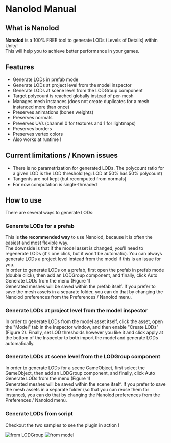 # Nanolod Manual

## What is Nanolod

**Nanolod** is a 100% FREE tool to generate LODs (Levels of Details) within Unity!  
This will help you to achieve better performance in your games.

## Features

- Generate LODs in prefab mode
- Generate LODs at project level from the model inspector
- Generate LODs at scene level from the LODGroup component
- Target polycount is reached globally instead of per-mesh
- Manages mesh instances (does not create duplicates for a mesh instanced more than once)
- Preserves animations (bones weights)
- Preserves normals
- Preverves UVs (channel 0 for textures and 1 for lightmaps)
- Preserves borders
- Preserves vertex colors
- Also works at runtime !

## Current limitations / Known issues

- There is no parametrization for generated LODs. The polycount ratio for a given LOD is the LOD threshold (eg: LOD at 50% has 50% polycount)
- Tangents are not kept (but recomputed from normals)
- For now computation is single-threaded

## How to use

There are several ways to generate LODs:

### Generate LODs for a prefab

This is **the recommended way** to use Nanolod, because it is often the easiest and most flexible way.  
The downside is that if the model asset is changed, you'll need to regenerate LODs (it's one click, but it won't be automatic). You can always generate LODs a project level instead from the model if this is an issue for you.  
In order to generate LODs on a prefab, first open the prefab in prefab mode (double click), then add an LODGroup component, and finally, click Auto Generate LODs from the menu (Figure 1)  
Generated meshes will be saved within the prefab itself. If you prefer to save the mesh assets in a separate folder, you can do that by changing the Nanolod preferences from the Preferences / Nanolod menu.

### Generate LODs at project level from the model inspector

In order to generate LODs from the model asset itself, click the asset, open the "Model" tab in the Inspector window, and then enable "Create LODs" (Figure 2). Finally, set LOD thresholds however you like it and click apply at the bottom of the Inspector to both import the model and generate LODs automatically.

### Generate LODs at scene level from the LODGroup component

In order to generate LODs for a scene GameObject, first select the GameObject, then add an LODGroup component, and finally, click Auto Generate LODs from the menu (Figure 1)  
Generated meshes will be saved within the scene itself. If you prefer to save the mesh assets in a separate folder (so that you can reuse them for instance), you can do that by changing the Nanolod preferences from the Preferences / Nanolod menu.

### Generate LODs from script

Checkout the two samples to see the plugin in action !

![from LODGroup](nanolod/Manual/lodgroup.png)
![from model](nanolod/Manual/modelimporter.png)

